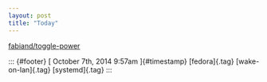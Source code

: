 ```yaml
---
layout: post
title: "Today"
---
```



[fabiand/toggle-power](%20https://t.umblr.com/redirect?z=https%3A%2F%2Fgithub.com%2Ffabiand%2Ftoggle-power&t=YTk2MzNjZGRlMDdjMjZjMjIxMDcwYWYxNWZkN2M4ZDFlMWE5Y2M2NSw1eVRUNjc2Tg%3D%3D&b=t%3Af-JKqRHWTpWK1DKXwqj3Yg&p=https%3A%2F%2Fdummdida.tumblr.com%2Fpost%2F99389401275%2Ffabiandtoggle-power&m=1)

::: {#footer}
[ October 7th, 2014 9:57am ]{#timestamp} [fedora]{.tag}
[wake-on-lan]{.tag} [systemd]{.tag}
:::
